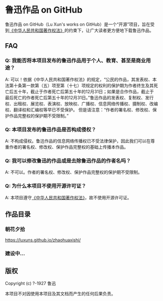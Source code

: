 # 鲁迅作品 on GitHub

鲁迅作品 on GitHub（Lu Xun's works on GitHub）是一个“开源”项目，旨在受到[《中华人民共和国著作权法》](http://www.ncac.gov.cn/chinacopyright/contents/479/17542.html)的约束下，让广大读者更方便地下载鲁迅作品。

## FAQ

### Q: 我能否将本项目发布的鲁迅作品用于个人、教育、甚至是商业用途？

A: 可以！依据《中华人民共和国著作权法》的规定，“公民的作品，其发表权、本法第十条第一款第（五）项至第（十七）项规定的权利的保护期为作者终生及其死亡后五十年，截止于作者死亡后第五十年的12月31日；如果是合作作品，截止于最后死亡的作者死亡后第五十年的12月31日。”鲁迅作品的发表权、复制权、发行权、出租权、展览权、表演权、放映权、广播权、信息网络传播权、摄制权、改编权、翻译权和汇编权等早已不受保护。
但是请注意：“作者的署名权、修改权、保护作品完整权的保护期不受限制。”

### Q: 本项目发布的鲁迅作品是否构成侵权？

A: 不构成侵权。鲁迅作品的信息网络传播权已不受法律保护，因此我们可以在尊重作者的署名权、修改权、保护作品完整权的基础上传播本作品。

### Q: 我可以修改鲁迅的作品或是去除鲁迅作品的作者名吗？

A: 不可以。作者的署名权、修改权、保护作品完整权的保护期不受限制。

### Q: 为什么本项目不使用开源许可证？

A: 本项目遵守[《中华人民共和国著作权法》](http://www.ncac.gov.cn/chinacopyright/contents/479/17542.html)，故不使用开源许可证。

## 作品目录

### 朝花夕拾

<https://luxuns.github.io/zhaohuaxishi/>

### 建设中...

## 版权

Copyright (c) ?-1927 鲁迅

本项目不对因使用本项目及其文档而产生的任何后果负责。